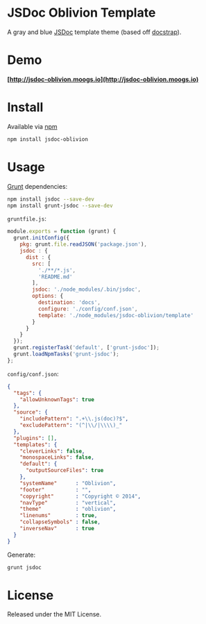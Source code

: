 # JSDoc Oblivion Template

A gray and blue [JSDoc](http://usejsdoc.org/) template theme (based off [docstrap](https://github.com/terryweiss/docstrap)).

# Demo

**[http://jsdoc-oblivion.moogs.io](http://jsdoc-oblivion.moogs.io)**

# Install

Available via [npm](https://www.npmjs.org/)

```bash
npm install jsdoc-oblivion
```

# Usage

[Grunt](http://gruntjs.com/) dependencies:

```bash
npm install jsdoc --save-dev
npm install grunt-jsdoc --save-dev
```

`gruntfile.js`:

```javascript
module.exports = function (grunt) {
  grunt.initConfig({
    pkg: grunt.file.readJSON('package.json'),
    jsdoc : {
      dist : {
        src: [
          './**/*.js',
          'README.md'
        ],
        jsdoc: './node_modules/.bin/jsdoc',
        options: {
          destination: 'docs',
          configure: './config/conf.json',
          template: './node_modules/jsdoc-oblivion/template'
        }
      }
    }
  });
  grunt.registerTask('default', ['grunt-jsdoc']);
  grunt.loadNpmTasks('grunt-jsdoc');
};
```

`config/conf.json`:

```json
{
  "tags": {
    "allowUnknownTags": true
  },
  "source": {
    "includePattern": ".+\\.js(doc)?$",
    "excludePattern": "(^|\\/|\\\\)_"
  },
  "plugins": [],
  "templates": {
    "cleverLinks": false,
    "monospaceLinks": false,
    "default": {
      "outputSourceFiles": true
    },
    "systemName"      : "Oblivion",
    "footer"          : "",
    "copyright"       : "Copyright © 2014",
    "navType"         : "vertical",
    "theme"           : "oblivion",
    "linenums"        : true,
    "collapseSymbols" : false,
    "inverseNav"      : true
  }
}
```

Generate:

```bash
grunt jsdoc
```

# License

Released under the MIT License.
